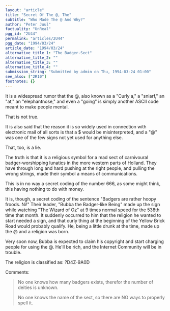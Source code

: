 ```yaml
---
layout: "article"
title: "Secret Of The @, The"
subtitle: "Who Made The @ And Why?"
author: "Peter Juul"
factuality: "UnReal"
pgg_id: "2U44"
permalink: "articles/2U44"
pgg_date: "1994/03/24"
article_date: "1994/03/24"
alternative_title_1: "The Badger-Sect"
alternative_title_2: ""
alternative_title_3: ""
alternative_title_4: ""
submission_string: "Submitted by admin on Thu, 1994-03-24 01:00"
see_also: ["2R10"]
footnotes: {}
---
```

<div>
<p>It is a widespread rumor that the @, also known as a "Curly a," a "sniarf," an "at," an "elephantnose," and even a "going" is simply another ASCII code meant to make people mental.</p>
<p>That is not true.</p>
<p>It is also said that the reason it is so widely used in connection with electronic mail of all sorts is that a $ would be misinterpreted, and a "@" was one of the few signs not yet used for anything else.</p>
<p>That, too, is a lie.</p>
<p>The truth is that it is a religious symbol for a mad sect of carnivoural badger-worshipping lunatics in the more western parts of Holland. They have through long and hard pushing at the right people, and pulling the wrong strings, made their symbol a means of communications.</p>
<p>This is in no way a secret coding of the number 666, as some might think, this having nothing to do with money.</p>
<p>It is, though, a secret coding of the sentence "Badgers are rather hoopy froods. Ni!" Their leader, "Bubba the Badger-like Being" made up the sign while watching "The Wizard of Oz" at 9 times normal speed for the 538th time that month. It suddenly occurred to him that the religion he wanted to start needed a sign, and that curly thing at the beginning of the Yellow Brick Road would probably qualify. He, being a little drunk at the time, made up the @ and a religion was born.</p>
<p>Very soon now, Bubba is expected to claim his copyright and start charging people for using the @. He'll be rich, and the Internet Community will be in trouble.</p>
<p>The religion is classified as: ?D4Z-9A0D</p>
<p>Comments:</p>
<blockquote>No one knows how many badgers exists, therefor the number of deities is unknown.
<p>No one knows the name of the sect, so there are NO ways to properly spell it.</p>
</blockquote>
</div>
